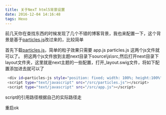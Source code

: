 ```yaml
---
title: 关于NexT html5背景设置
date: 2016-12-04 14:16:48
tags: Hexo
---
```

前几天你在查找东西的时候发现了几个不错的博客背景，我也来配置一下，这个背景是基于[particles.js](http://codepen.io/VincentGarreau/pen/pnlso)改过来的，比较简单

<!-- more -->
首先下载[particles.js](http://codepen.io/VincentGarreau/pen/pnlso)，简单的粒子效果只需要 app.js particles.js 这两个js文件就可以了。
把这两个js文件放到主题next目录下source\js\src,然后打开next目录下layout文件夹，这里就是next主题的一些配置，打开_layout.swig文件，将如下配置添加进去就可以了
``` bash
 <div id=particles-js style="position: fixed; width: 100%; height:100%"></div>
 <script type="text/javascript" src="/src/particles.js"></script>
 <script type="text/javascript" src="/src/app.js"></script>
```
script的引用路径根据自己的实际路径走

重启ok
